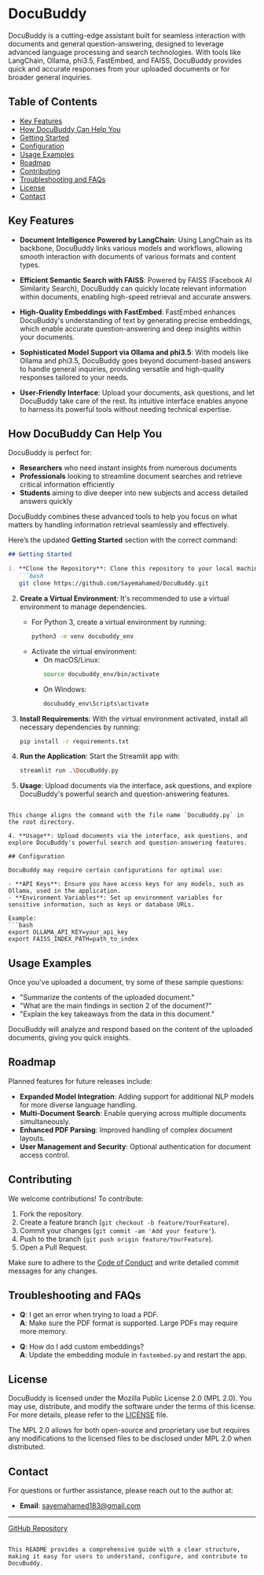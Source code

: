
# DocuBuddy

DocuBuddy is a cutting-edge assistant built for seamless interaction with documents and general question-answering, designed to leverage advanced language processing and search technologies. With tools like LangChain, Ollama, phi3.5, FastEmbed, and FAISS, DocuBuddy provides quick and accurate responses from your uploaded documents or for broader general inquiries.

## Table of Contents
- [Key Features](#key-features)
- [How DocuBuddy Can Help You](#how-docubuddy-can-help-you)
- [Getting Started](#getting-started)
- [Configuration](#configuration)
- [Usage Examples](#usage-examples)
- [Roadmap](#roadmap)
- [Contributing](#contributing)
- [Troubleshooting and FAQs](#troubleshooting-and-faqs)
- [License](#license)
- [Contact](#contact)

## Key Features

- **Document Intelligence Powered by LangChain**: Using LangChain as its backbone, DocuBuddy links various models and workflows, allowing smooth interaction with documents of various formats and content types.

- **Efficient Semantic Search with FAISS**: Powered by FAISS (Facebook AI Similarity Search), DocuBuddy can quickly locate relevant information within documents, enabling high-speed retrieval and accurate answers.

- **High-Quality Embeddings with FastEmbed**: FastEmbed enhances DocuBuddy's understanding of text by generating precise embeddings, which enable accurate question-answering and deep insights within your documents.

- **Sophisticated Model Support via Ollama and phi3.5**: With models like Ollama and phi3.5, DocuBuddy goes beyond document-based answers to handle general inquiries, providing versatile and high-quality responses tailored to your needs.

- **User-Friendly Interface**: Upload your documents, ask questions, and let DocuBuddy take care of the rest. Its intuitive interface enables anyone to harness its powerful tools without needing technical expertise.

## How DocuBuddy Can Help You

DocuBuddy is perfect for:

- **Researchers** who need instant insights from numerous documents
- **Professionals** looking to streamline document searches and retrieve critical information efficiently
- **Students** aiming to dive deeper into new subjects and access detailed answers quickly

DocuBuddy combines these advanced tools to help you focus on what matters by handling information retrieval seamlessly and effectively.

Here’s the updated **Getting Started** section with the correct command:

```markdown
## Getting Started

1. **Clone the Repository**: Clone this repository to your local machine using:
   ```bash
   git clone https://github.com/Sayemahamed/DocuBuddy.git
   ```

2. **Create a Virtual Environment**: It's recommended to use a virtual environment to manage dependencies.
   - For Python 3, create a virtual environment by running:
     ```bash
     python3 -m venv docubuddy_env
     ```
   - Activate the virtual environment:
     - On macOS/Linux:
       ```bash
       source docubuddy_env/bin/activate
       ```
     - On Windows:
       ```bash
       docubuddy_env\Scripts\activate
       ```

3. **Install Requirements**: With the virtual environment activated, install all necessary dependencies by running:
   ```bash
   pip install -r requirements.txt
   ```

4. **Run the Application**: Start the Streamlit app with:
   ```bash
   streamlit run .\DocuBuddy.py
   ```

5. **Usage**: Upload documents via the interface, ask questions, and explore DocuBuddy's powerful search and question-answering features.
```

This change aligns the command with the file name `DocuBuddy.py` in the root directory.

4. **Usage**: Upload documents via the interface, ask questions, and explore DocuBuddy's powerful search and question-answering features.

## Configuration

DocuBuddy may require certain configurations for optimal use:

- **API Keys**: Ensure you have access keys for any models, such as Ollama, used in the application.
- **Environment Variables**: Set up environment variables for sensitive information, such as keys or database URLs.

Example:
```bash
export OLLAMA_API_KEY=your_api_key
export FAISS_INDEX_PATH=path_to_index
```

## Usage Examples

Once you've uploaded a document, try some of these sample questions:

- "Summarize the contents of the uploaded document."
- "What are the main findings in section 2 of the document?"
- "Explain the key takeaways from the data in this document."

DocuBuddy will analyze and respond based on the content of the uploaded documents, giving you quick insights.

## Roadmap

Planned features for future releases include:
- **Expanded Model Integration**: Adding support for additional NLP models for more diverse language handling.
- **Multi-Document Search**: Enable querying across multiple documents simultaneously.
- **Enhanced PDF Parsing**: Improved handling of complex document layouts.
- **User Management and Security**: Optional authentication for document access control.

## Contributing

We welcome contributions! To contribute:

1. Fork the repository.
2. Create a feature branch (`git checkout -b feature/YourFeature`).
3. Commit your changes (`git commit -am 'Add your feature'`).
4. Push to the branch (`git push origin feature/YourFeature`).
5. Open a Pull Request.

Make sure to adhere to the [Code of Conduct](CODE_OF_CONDUCT.md) and write detailed commit messages for any changes.

## Troubleshooting and FAQs

- **Q**: I get an error when trying to load a PDF.  
  **A**: Make sure the PDF format is supported. Large PDFs may require more memory.

- **Q**: How do I add custom embeddings?  
  **A**: Update the embedding module in `fastembed.py` and restart the app.

## License

DocuBuddy is licensed under the Mozilla Public License 2.0 (MPL 2.0). You may use, distribute, and modify the software under the terms of this license. For more details, please refer to the [LICENSE](LICENSE) file.

The MPL 2.0 allows for both open-source and proprietary use but requires any modifications to the licensed files to be disclosed under MPL 2.0 when distributed.

## Contact

For questions or further assistance, please reach out to the author at:
- **Email**: sayemahamed183@gmail.com

---

[GitHub Repository](https://github.com/Sayemahamed/DocuBuddy)
```

This README provides a comprehensive guide with a clear structure, making it easy for users to understand, configure, and contribute to DocuBuddy.
